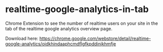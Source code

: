 realtime-google-analytics-in-tab
===============================================

Chrome Extension to see the number of realtime users on your site in the tab of the realtime google analytics overview page.

Download here: https://chrome.google.com/webstore/detail/realtime-google-analytics/oidkhindaaphcmdflgfkpddinjkhmfje
